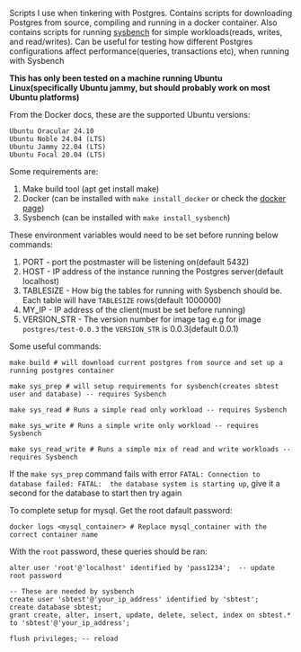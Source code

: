 Scripts I use when tinkering with Postgres. Contains scripts for downloading Postgres from source, compiling and running in a docker container. Also contains scripts for running [sysbench](https://github.com/akopytov/sysbench) for simple workloads(reads, writes, and read/writes).
Can be useful for testing how different Postgres configurations affect performance(queries, transactions etc), when running with Sysbench

**This has only been tested on a machine running Ubuntu Linux(specifically Ubuntu jammy, but should probably work on most Ubuntu platforms)**

From the Docker docs, these are the supported Ubuntu versions:
```
Ubuntu Oracular 24.10
Ubuntu Noble 24.04 (LTS)
Ubuntu Jammy 22.04 (LTS)
Ubuntu Focal 20.04 (LTS)
```

Some requirements are:
1. Make build tool (apt get install make)
2. Docker (can be installed with `make install_docker` or check the [docker page](https://docs.docker.com/engine/install/ubuntu/))
3. Sysbench (can be installed with `make install_sysbench`)


These environment variables would need to be set before running below commands:

1. PORT - port the postmaster will be listening on(default 5432)
2. HOST - IP address of the instance running the Postgres server(default localhost)
3. TABLESIZE - How big the tables for running with Sysbench should be. Each table will have `TABLESIZE` rows(default 1000000)
4. MY_IP - IP address of the client(must be set before running)
5. VERSION_STR - The version number for image tag e.g for image `postgres/test-0.0.3` the `VERSION_STR` is 0.0.3(default 0.0.1)

Some useful commands:

```
make build # will download current postgres from source and set up a running postgres container

make sys_prep # will setup requirements for sysbench(creates sbtest user and database) -- requires Sysbench

make sys_read # Runs a simple read only workload -- requires Sysbench

make sys_write # Runs a simple write only workload -- requires Sysbench

make sys_read_write # Runs a simple mix of read and write workloads -- requires Sysbench
```

If the `make sys_prep` command fails with error `FATAL: Connection to database failed: FATAL:  the database system is starting up`, give it a second for the database to start then try again

To complete setup for mysql. Get the root dafault password:
```
docker logs <mysql_container> # Replace mysql_container with the correct container name
```

With the `root` password, these queries should be ran:
```
alter user 'root'@'localhost' identified by 'pass1234';  -- update root password

-- These are needed by sysbench
create user 'sbtest'@'your_ip_address' identified by 'sbtest';
create database sbtest;
grant create, alter, insert, update, delete, select, index on sbtest.* to 'sbtest'@'your_ip_address';

flush privileges; -- reload
```